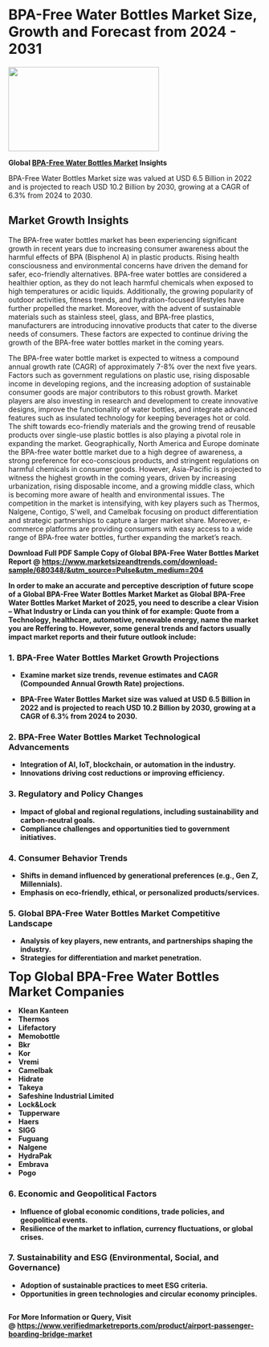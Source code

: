 <H1>BPA-Free Water Bottles Market Size, Growth and Forecast from 2024 - 2031</H1><img class="aligncenter size-medium wp-image-584254" src="https://thirdeyenews.in/wp-content/uploads/2024/09/Global-Market-Research-300x168.jpeg" alt="" width="300" height="168" /><p><strong>Global&nbsp;<a href="https://www.marketsizeandtrends.com/download-sample/680348/&amp;utm_source=Pulse&amp;utm_medium=204">BPA-Free Water Bottles Market</a> Insights</strong></p><p>BPA-Free Water Bottles Market size was valued at USD 6.5 Billion in 2022 and is projected to reach USD 10.2 Billion by 2030, growing at a CAGR of 6.3% from 2024 to 2030.</p><p><h2>Market Growth Insights</h2> <p>The BPA-free water bottles market has been experiencing significant growth in recent years due to increasing consumer awareness about the harmful effects of BPA (Bisphenol A) in plastic products. Rising health consciousness and environmental concerns have driven the demand for safer, eco-friendly alternatives. BPA-free water bottles are considered a healthier option, as they do not leach harmful chemicals when exposed to high temperatures or acidic liquids. Additionally, the growing popularity of outdoor activities, fitness trends, and hydration-focused lifestyles have further propelled the market. Moreover, with the advent of sustainable materials such as stainless steel, glass, and BPA-free plastics, manufacturers are introducing innovative products that cater to the diverse needs of consumers. These factors are expected to continue driving the growth of the BPA-free water bottles market in the coming years.</p> <p><strong></strong></p> <p>The BPA-free water bottle market is expected to witness a compound annual growth rate (CAGR) of approximately 7-8% over the next five years. Factors such as government regulations on plastic use, rising disposable income in developing regions, and the increasing adoption of sustainable consumer goods are major contributors to this robust growth. Market players are also investing in research and development to create innovative designs, improve the functionality of water bottles, and integrate advanced features such as insulated technology for keeping beverages hot or cold. The shift towards eco-friendly materials and the growing trend of reusable products over single-use plastic bottles is also playing a pivotal role in expanding the market. Geographically, North America and Europe dominate the BPA-free water bottle market due to a high degree of awareness, a strong preference for eco-conscious products, and stringent regulations on harmful chemicals in consumer goods. However, Asia-Pacific is projected to witness the highest growth in the coming years, driven by increasing urbanization, rising disposable income, and a growing middle class, which is becoming more aware of health and environmental issues. The competition in the market is intensifying, with key players such as Thermos, Nalgene, Contigo, S'well, and Camelbak focusing on product differentiation and strategic partnerships to capture a larger market share. Moreover, e-commerce platforms are providing consumers with easy access to a wide range of BPA-free water bottles, further expanding the market’s reach. <p><strong></p><p><span class=""><strong>Download Full PDF Sample Copy of Global BPA-Free Water Bottles Market Report</strong> @ <a href="https://www.marketsizeandtrends.com/download-sample/680348/&amp;utm_source=Pulse&amp;utm_medium=204" target="_blank">https://www.marketsizeandtrends.com/download-sample/680348/&amp;utm_source=Pulse&amp;utm_medium=204</a></span></p><p>In order to make an accurate and perceptive description of future scope of a Global&nbsp;BPA-Free Water Bottles Market Market as Global&nbsp;BPA-Free Water Bottles Market Market of 2025, you need to describe a clear Vision &ndash; What Industry or Linda can you think of for example: Quote from a Technology, healthcare, automotive, renewable energy, name the market you are Reffering to. However, some general trends and factors usually impact market reports and their future outlook include:</p><h3>1.&nbsp;<strong>BPA-Free Water Bottles Market Growth Projections</strong></h3><ul><li>Examine market size trends, revenue estimates and CAGR (Compounded Annual Growth Rate) projections.</li><li><p>BPA-Free Water Bottles Market size was valued at USD 6.5 Billion in 2022 and is projected to reach USD 10.2 Billion by 2030, growing at a CAGR of 6.3% from 2024 to 2030.</p></li></ul><h3>2.&nbsp;<strong>BPA-Free Water Bottles Market Technological Advancements</strong></h3><ul><li>Integration of AI, IoT, blockchain, or automation in the industry.</li><li>Innovations driving cost reductions or improving efficiency.</li></ul><h3>3.&nbsp;<strong>Regulatory and Policy Changes</strong></h3><ul><li>Impact of global and regional regulations, including sustainability and carbon-neutral goals.</li><li>Compliance challenges and opportunities tied to government initiatives.</li></ul><h3>4.&nbsp;<strong>Consumer Behavior Trends</strong></h3><ul><li>Shifts in demand influenced by generational preferences (e.g., Gen Z, Millennials).</li><li>Emphasis on eco-friendly, ethical, or personalized products/services.</li></ul><h3>5.&nbsp;<strong>Global BPA-Free Water Bottles Market Competitive Landscape</strong></h3><ul><li>Analysis of key players, new entrants, and partnerships shaping the industry.</li><li>Strategies for differentiation and market penetration.</li></ul><p data-pm-slice="1 1 []"><span style="color: inherit; font-family: inherit; font-size: 25px;">Top Global BPA-Free Water Bottles Market Companies</span></p><div class="" data-test-id=""><p><li>Klean Kanteen</li><li> Thermos</li><li> Lifefactory</li><li> Memobottle</li><li> Bkr</li><li> Kor</li><li> Vremi</li><li> Camelbak</li><li> Hidrate</li><li> Takeya</li><li> Safeshine Industrial Limited</li><li> Lock&Lock</li><li> Tupperware</li><li> Haers</li><li> SIGG</li><li> Fuguang</li><li> Nalgene</li><li> HydraPak</li><li> Embrava</li><li> Pogo</li></p></div><h3>6.&nbsp;<strong>Economic and Geopolitical Factors</strong></h3><ul><li>Influence of global economic conditions, trade policies, and geopolitical events.</li><li>Resilience of the market to inflation, currency fluctuations, or global crises.</li></ul><h3>7.&nbsp;<strong>Sustainability and ESG (Environmental, Social, and Governance)</strong></h3><ul><li>Adoption of sustainable practices to meet ESG criteria.</li><li>Opportunities in green technologies and circular economy principles.</li></ul><h2><strong style="font-size: 14px;">For More Information or Query, Visit @&nbsp;</strong><a style="background-color: #ffffff; font-size: 14px;" href="https://www.marketsizeandtrends.com/report/bpa-free-water-bottles-market/" target="_blank">https://www.verifiedmarketreports.com/product/airport-passenger-boarding-bridge-market</a></h2>
